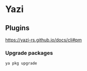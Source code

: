 # Yazi

## Plugins

https://yazi-rs.github.io/docs/cli#pm

### Upgrade packages

```bash
ya pkg upgrade
```
